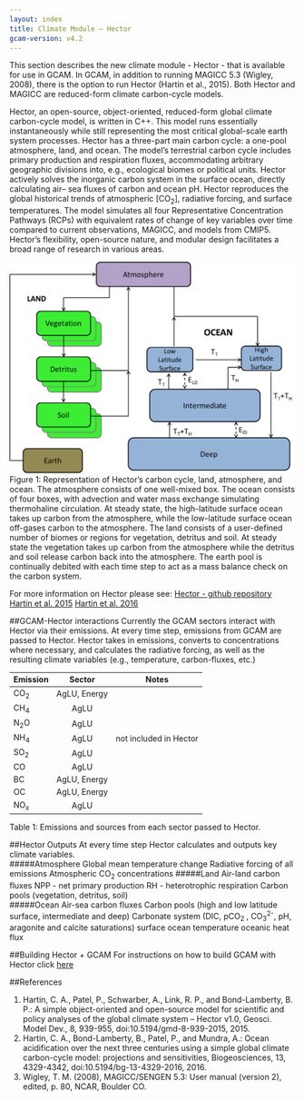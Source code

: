 ```yaml
---
layout: index
title: Climate Module – Hector	
gcam-version: v4.2
---
```


This section describes the new climate module - Hector - that is available for use in GCAM. In GCAM, in addition to running MAGICC 5.3 (Wigley, 2008), there is the option to run Hector (Hartin et al., 2015).  Both Hector and MAGICC are reduced-form climate carbon-cycle models. 

Hector, an open-source, object-oriented, reduced-form global climate carbon-cycle model, is written in C++. This model runs essentially instantaneously while still representing the most critical global-scale earth system processes. Hector has a three-part main carbon cycle: a one-pool atmosphere, land, and ocean. The model’s terrestrial carbon cycle includes primary production and respiration fluxes, accommodating arbitrary geographic divisions into, e.g., ecological biomes or political units. Hector actively solves the inorganic carbon system in the surface ocean, directly calculating air– sea fluxes of carbon and ocean pH. Hector reproduces the global historical trends of atmospheric [CO<sub>2</sub>], radiative forcing, and surface temperatures. The model simulates all four Representative Concentration Pathways (RCPs) with equivalent rates of change of key variables over time compared to current observations, MAGICC, and models from CMIP5. Hector’s flexibility, open-source nature, and modular design facilitates a broad range of research in various areas. 

![Hector Carbon Cycle diagram](gcam-figs/hector_box_model.png)<br/>
Figure 1: Representation of Hector’s carbon cycle, land, atmosphere, and ocean. The atmosphere consists of one well-mixed box. The ocean consists of four boxes, with advection and water mass exchange simulating thermohaline circulation. At steady state, the high-latitude surface ocean takes up carbon from the atmosphere, while the low-latitude surface ocean off-gases carbon to the atmosphere. The land consists of a user-defined number of biomes or regions for vegetation, detritus and soil. At steady state the vegetation takes up carbon from the atmosphere while the detritus and soil release carbon back into the atmosphere. The earth pool is continually debited with each time step to act as a mass balance check on the carbon system. 


For more information on Hector please see: 
[Hector - github repository](http://github.com/JGCRI/Hector)
[Hartin et al. 2015](http://www.geosci-model-dev.net/8/939/2015/)
[Hartin et al. 2016](http://www.biogeosciences.net/13/4329/2016/bg-13-4329-2016.html)

##GCAM-Hector interactions
Currently the GCAM sectors interact with Hector via their emissions.  At every time step, emissions from GCAM are passed to Hector. Hector takes in emissions, converts to concentrations where necessary, and calculates the radiative forcing, as well as the resulting climate variables (e.g., temperature, carbon-fluxes, etc.)  

| Emission| Sector  | Notes |
| ------- |:-------:| :------: |
| CO<sub>2</sub>     | AgLU, Energy  | |
| CH<sub>4</sub>     | AgLU    | |
| N<sub>2</sub>O 	  | AgLU    | |
| NH<sub>4</sub>     | AgLU    | not included in Hector |
| SO<sub>2</sub>    | AgLU    | |
| CO 	  | AgLU    |         |
| BC      | AgLU, Energy    | |
| OC      | AgLU, Energy    ||
| NO<sub>x</sub> 	  | AgLU    | |
Table 1: Emissions and sources from each sector passed to Hector. 

##Hector Outputs
At every time step Hector calculates and outputs key climate variables.  
#####Atmosphere
Global mean temperature change
Radiative forcing of all emissions
Atmospheric CO<sub>2</sub> concentrations
#####Land
Air-land carbon fluxes
NPP - net primary production
RH - heterotrophic respiration
Carbon pools (vegetation, detritus, soil)	
#####Ocean
Air-sea carbon fluxes
Carbon pools (high and low latitude surface, intermediate and deep)
Carbonate system (DIC, pCO<sub>2 </sub>, CO<sub>3</sub><sup>2-</sup>, pH, aragonite and calcite saturations)
surface ocean temperature
oceanic heat flux

##Building Hector + GCAM
For instructions on how to build GCAM with Hector click [here](https://confluence.pnnl.gov/confluence/pages/viewpage.action?pageId=63278699)

##References
1. Hartin, C. A., Patel, P., Schwarber, A., Link, R. P., and Bond-Lamberty, B. P.: A simple object-oriented and open-source model for scientific and policy analyses of the global climate system – Hector v1.0, Geosci. Model Dev., 8, 939-955, doi:10.5194/gmd-8-939-2015, 2015. 
2. Hartin, C. A., Bond-Lamberty, B., Patel, P., and Mundra, A.: Ocean acidification over the next three centuries using a simple global climate carbon-cycle model: projections and sensitivities, Biogeosciences, 13, 4329-4342, doi:10.5194/bg-13-4329-2016, 2016. 
3. Wigley, T. M. (2008), MAGICC/SENGEN 5.3: User manual (version 2), edited, p. 80, NCAR, Boulder CO.

